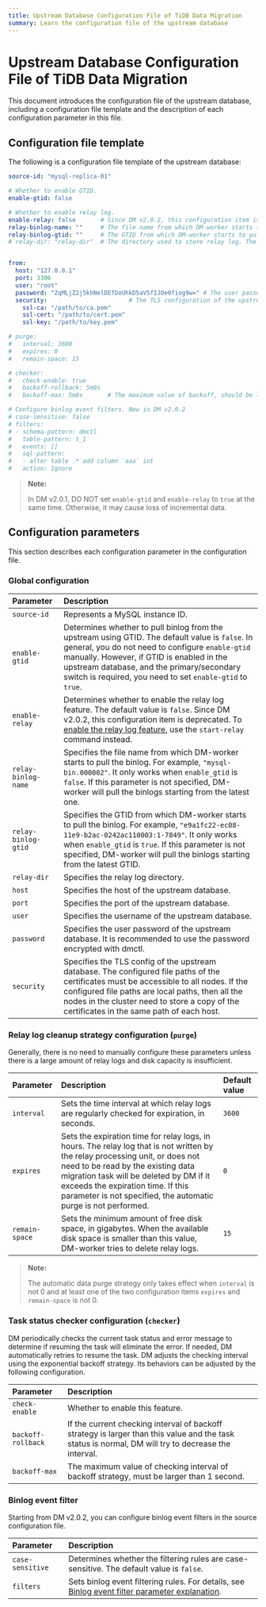```yaml
---
title: Upstream Database Configuration File of TiDB Data Migration
summary: Learn the configuration file of the upstream database
---
```


# Upstream Database Configuration File of TiDB Data Migration

This document introduces the configuration file of the upstream database, including a configuration file template and the description of each configuration parameter in this file.

## Configuration file template

The following is a configuration file template of the upstream database:

```yaml
source-id: "mysql-replica-01"

# Whether to enable GTID.
enable-gtid: false

# Whether to enable relay log.
enable-relay: false       # Since DM v2.0.2, this configuration item is deprecated. To enable the relay log feature, use the `start-relay` command instead.
relay-binlog-name: ""     # The file name from which DM-worker starts to pull the binlog.
relay-binlog-gtid: ""     # The GTID from which DM-worker starts to pull the binlog.
# relay-dir: "relay-dir"  # The directory used to store relay log. The default value is "relay-dir". This configuration item is marked as deprecated since v6.1 and replaced by a parameter of the same name in the dm-worker configuration.


from:
  host: "127.0.0.1"
  port: 3306
  user: "root"
  password: "ZqMLjZ2j5khNelDEfDoUhkD5aV5fIJOe0fiog9w=" # The user password of the upstream database. It is recommended to use the password encrypted with dmctl.
  security:                       # The TLS configuration of the upstream database
    ssl-ca: "/path/to/ca.pem"
    ssl-cert: "/path/to/cert.pem"
    ssl-key: "/path/to/key.pem"

# purge:
#   interval: 3600
#   expires: 0
#   remain-space: 15

# checker:
#   check-enable: true
#   backoff-rollback: 5m0s
#   backoff-max: 5m0s       # The maximum value of backoff, should be larger than 1s

# Configure binlog event filters. New in DM v2.0.2
# case-sensitive: false
# filters:
# - schema-pattern: dmctl
#   table-pattern: t_1
#   events: []
#   sql-pattern:
#   - alter table .* add column `aaa` int
#   action: Ignore
```

> **Note:**
>
> In DM v2.0.1, DO NOT set `enable-gtid` and `enable-relay` to `true` at the same time. Otherwise, it may cause loss of incremental data.

## Configuration parameters

This section describes each configuration parameter in the configuration file.

### Global configuration

| Parameter | Description |
| :------------ | :--------------------------------------- |
| `source-id` | Represents a MySQL instance ID. |
| `enable-gtid` | Determines whether to pull binlog from the upstream using GTID. The default value is `false`. In general, you do not need to configure `enable-gtid` manually. However, if GTID is enabled in the upstream database, and the primary/secondary switch is required, you need to set `enable-gtid` to `true`. |
| `enable-relay` | Determines whether to enable the relay log feature. The default value is `false`. Since DM v2.0.2, this configuration item is deprecated. To [enable the relay log feature](/dm/relay-log.md#start-and-stop-the-relay-log-feature), use the `start-relay` command instead. |
| `relay-binlog-name` | Specifies the file name from which DM-worker starts to pull the binlog. For example, `"mysql-bin.000002"`. It only works when `enable_gtid` is `false`. If this parameter is not specified, DM-worker will pull the binlogs starting from the latest one. |
| `relay-binlog-gtid` | Specifies the GTID from which DM-worker starts to pull the binlog. For example, `"e9a1fc22-ec08-11e9-b2ac-0242ac110003:1-7849"`. It only works when `enable_gtid` is `true`. If this parameter is not specified, DM-worker will pull the binlogs starting from the latest GTID. |
| `relay-dir` | Specifies the relay log directory. |
| `host` | Specifies the host of the upstream database. |
| `port` | Specifies the port of the upstream database. |
| `user` | Specifies the username of the upstream database. |
| `password` | Specifies the user password of the upstream database. It is recommended to use the password encrypted with dmctl. |
| `security` | Specifies the TLS config of the upstream database. The configured file paths of the certificates must be accessible to all nodes. If the configured file paths are local paths, then all the nodes in the cluster need to store a copy of the certificates in the same path of each host.|

### Relay log cleanup strategy configuration (`purge`)

Generally, there is no need to manually configure these parameters unless there is a large amount of relay logs and disk capacity is insufficient.

| Parameter        | Description                           | Default value |
| :------------ | :--------------------------------------- | :-------------|
| `interval` | Sets the time interval at which relay logs are regularly checked for expiration, in seconds. | `3600`  |
| `expires` | Sets the expiration time for relay logs, in hours. The relay log that is not written by the relay processing unit, or does not need to be read by the existing data migration task will be deleted by DM if it exceeds the expiration time. If this parameter is not specified, the automatic purge is not performed. | `0` |
| `remain-space` | Sets the minimum amount of free disk space, in gigabytes. When the available disk space is smaller than this value, DM-worker tries to delete relay logs. | `15` |

> **Note:**
>
> The automatic data purge strategy only takes effect when `interval` is not 0 and at least one of the two configuration items `expires` and `remain-space` is not 0.

### Task status checker configuration (`checker`)

DM periodically checks the current task status and error message to determine if resuming the task will eliminate the error. If needed, DM automatically retries to resume the task. DM adjusts the checking interval using the exponential backoff strategy. Its behaviors can be adjusted by the following configuration.

| Parameter        | Description                                    |
| :------------ | :--------------------------------------- |
| `check-enable` | Whether to enable this feature. |
| `backoff-rollback` | If the current checking interval of backoff strategy is larger than this value and the task status is normal, DM will try to decrease the interval. |
| `backoff-max` | The maximum value of checking interval of backoff strategy, must be larger than 1 second. |

### Binlog event filter

Starting from DM v2.0.2, you can configure binlog event filters in the source configuration file.

| Parameter        | Description                                    |
| :------------ | :--------------------------------------- |
| `case-sensitive` | Determines whether the filtering rules are case-sensitive. The default value is `false`. |
| `filters` | Sets binlog event filtering rules. For details, see [Binlog event filter parameter explanation](/dm/dm-binlog-event-filter.md#parameter-descriptions). |
